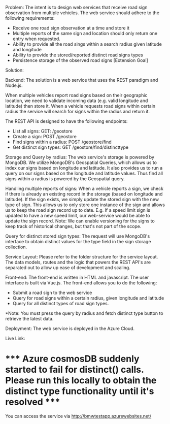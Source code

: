 Problem:
The intent is to design web services that receive road sign observation from multiple vehicles. 
The web service should adhere to the following requirements:

- Receive one road sign observation at a time and store it
- Multiple reports of the same sign and location should only return one entry when requested.
- Ability to provide all the road sings within a search radius given latitude and longitude
- Ability to provide the stored/reported distinct road signs types
- Persistence  storage of the observed road signs [Extension Goal]

Solution:

Backend:
The solution is a web service that uses the REST paradigm and Node.js.

When multiple vehicles report road signs based on their geographic location, we need to validate incoming data  (e.g. valid longitude and latitude) then store it. When a vehicle requests road signs within certain radius the service will search for signs within the radius and return it.

The REST API is designed to have the following endpoints:
- List all signs: GET: /geostore
- Create a sign: POST /geostore
- Find signs within a radius: POST /geostore/find
- Get distinct sign types: GET /geostore/find/distincttype

Storage and Query by radius:
The web service's storage is powered by MongoDB. 
We utilize MongoDB's Geospatial Queries, which allows us to index our signs based on longitude and latitude. It also provides us to run a query on our signs based on the longitude and latitude values. Thus find all signs within a radius is powered by the Geospatial query. 

Handling multiple reports of signs:
When a vehicle reports a sign, we check if there is already an existing record in the storage (based on longitude and latitude). If the sign exists, we simply update the stored sign with the new type of sign. This allows us to only store one instance of the sign and allows us to keep the road sign record up to date. E.g. If a speed limit sign is updated to have a new speed limit, our web-service would be able to update the sign record. Note: We can enable versioning for the signs to keep track of historical changes, but that's not part of the scope.

Query for distinct stored sign types:
The request will use MongoDB's interface to obtain distinct values for the type field in the sign storage collection.

Service Layout:
Please refer to the folder structure for the service layout.
The data models, routes and the logic that powers the REST API's are separated out to allow up ease of development and scaling.

Front-end:
The front-end is written in HTML and javascript. The user interface is built via Vue.js. The front-end allows you to do the following:
-  Submit a road sign to the web service 
- Query for road signs within a certain radius, given longitude and latitude 
- Query for all distinct types of road sign types.


*Note: You must press the query by radius and fetch distinct type button to retrieve the latest data.

Deployment:
The web service is deployed in the Azure Cloud.

Live Link: 

# *** Azure cosmosDB suddenly started to fail for distinct() calls. Please run this locally to obtain the distinct type functionality until it's resolved ***

You can access the service via http://bmwtestapp.azurewebsites.net/